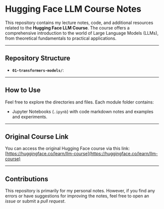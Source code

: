 # Hugging Face LLM Course Notes

This repository contains my lecture notes, code, and additional resources related to the **Hugging Face LLM Course**. The course offers a comprehensive introduction to the world of Large Language Models (LLMs), from theoretical fundamentals to practical applications.

---

## Repository Structure

* **`01-transformers-models/`**:


---

## How to Use

Feel free to explore the directories and files. Each module folder contains:

* Jupyter Notebooks (`.ipynb`) with code markdown notes and examples and experiments.

---

## Original Course Link

You can access the original Hugging Face course via this link:
[https://huggingface.co/learn/llm-course](https://huggingface.co/learn/llm-course)

---

## Contributions

This repository is primarily for my personal notes. However, if you find any errors or have suggestions for improving the notes, feel free to open an *issue* or submit a *pull request*.